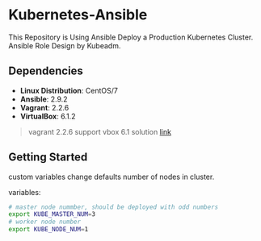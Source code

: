 # Kubernetes-Ansible

This Repository is Using Ansible Deploy a Production Kubernetes Cluster. Ansible Role Design by Kubeadm.


## Dependencies

- **Linux Distribution**: CentOS/7
- **Ansible**: 2.9.2
- **Vagrant**: 2.2.6
- **VirtualBox**: 6.1.2

> vagrant 2.2.6 support vbox 6.1 solution [link](https://blogs.oracle.com/scoter/getting-vagrant-226-working-with-virtualbox-61-ga)

## Getting Started

custom variables change defaults number of nodes in cluster.

variables:

```bash
# master node nummber, should be deployed with odd numbers
export KUBE_MASTER_NUM=3
# worker node number 
export KUBE_NODE_NUM=1
```

